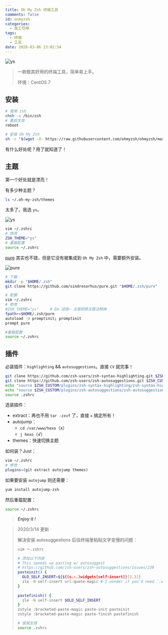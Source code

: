 ```yaml
---
title: Oh My Zsh 终端工具
comments: false
id: onmyzsh
categories:
  - 良工尽用
tags:
  - 终端
  - 工具
date: 2020-03-06 23:02:54
---
```


![ys](https://gallery.vksir.zone/images/2020/03/05/-ys.png)

> 一款极其好用的终端工具，简单易上手。
>
> 环境：CentOS 7

<!-- more -->

## 安装

```bash
# 使用 zsh
chsh -s /bin/zsh
# 重启生效
reboot

# 安装 Oh My Zsh
sh -c "$(wget -O- https://raw.githubusercontent.com/ohmyzsh/ohmyzsh/master/tools/install.sh)"
```

有什么好处呢？用了就知道了！

## 主题

第一个好处就是漂亮！

有多少种主题？

```bash
ls ~/.oh-my-zsh/themes
```

太多了，我选 `ys`。

![ys](https://gallery.vksir.zone/images/2020/03/05/-ys.png)

```bash
vim ~/.zshrc
# 修改
ZSH_THEME="ys"
# 重载配置
source ~/.zshrc
```

[pure](https://github.com/sindresorhus/pure) 其实也不错，但是它没有被集成到 `Oh My Zsh` 中，需要额外安装。

![pure](https://gallery.vksir.zone/images/2020/03/05/-pure.png)

```bash
# 下载
mkdir -p "$HOME/.zsh"
git clone https://github.com/sindresorhus/pure.git "$HOME/.zsh/pure"

# 配置
vim ~/.zshrc
# 修改
#ZSH_THEME="ys"		# Em 没错~ 注意把原主题注释掉
fpath+=$HOME/.zsh/pure
autoload -U promptinit; promptinit
prompt pure

#重载配置
source ~/.zshrc
```

## 插件

必装插件：`highlighting` && `autosuggestions`。直接 `CV` 就完事！

```sh
git clone https://github.com/zsh-users/zsh-syntax-highlighting.git $ZSH_CUSTOM/plugins/zsh-syntax-highlighting
git clone https://github.com/zsh-users/zsh-autosuggestions.git $ZSH_CUSTOM/plugins/zsh-autosuggestions
echo "source $ZSH_CUSTOM/plugins/zsh-syntax-highlighting/zsh-syntax-highlighting.zsh" >> ${ZDOTDIR:-$HOME}/.zshrc
echo "source $ZSH_CUSTOM/plugins/zsh-autosuggestions/zsh-autosuggestions.zsh" >> ${ZDOTDIR:-$HOME}/.zshrc
source .zshrc
```

选装插件：

- extract：再也不用 `tar -zxvf` 了，直接 `x` 搞定所有！
- autojump：
	- `cd /var/www/hexo`（x）
	- `j hexo`（√）
- themes：快速切换主题

如何装？Just：

```bash
vim ~/.zshrc
# 修改
plugins=(git extract autojump themes)
```

如果要安装 `autojump` 则还需要：

```bash
yum install autojump-zsh
```

然后重载配置：

```bash
source ~/.zshrc
```

> ***Enjoy it !***

> 2020/3/14 更新
>
> 解决安装 autosuggestions 后往终端里粘贴文字变慢的问题：
>
> ```sh
> vim ～.zshrc
> 
> # 添加以下内容
> # This speeds up pasting w/ autosuggest
> # https://github.com/zsh-users/zsh-autosuggestions/issues/238
> pasteinit() {
>   OLD_SELF_INSERT=${${(s.:.)widgets[self-insert]}[2,3]}
>   zle -N self-insert url-quote-magic # I wonder if you'd need `.url-quote-magic`?
> }
>  
> pastefinish() {
>   zle -N self-insert $OLD_SELF_INSERT
> }
> zstyle :bracketed-paste-magic paste-init pasteinit
> zstyle :bracketed-paste-magic paste-finish pastefinish
> 
> # 使其生效
> source .zshrc
> ```